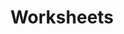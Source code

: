 ---
title: Worksheets
permalink: /portfolio/booklet
portfolio_cards:
    -   card_uri: /portfolio/jpds-program/booklet-cover-design.png
        card_mod: subwide taller
    -   card_uri: /portfolio/jpds-program/booklet-inside-1.png
        card_mod: subwide taller
    -   card_uri: /portfolio/jpds-program/booklet-cover-back.png
        card_mod: subwide taller
---